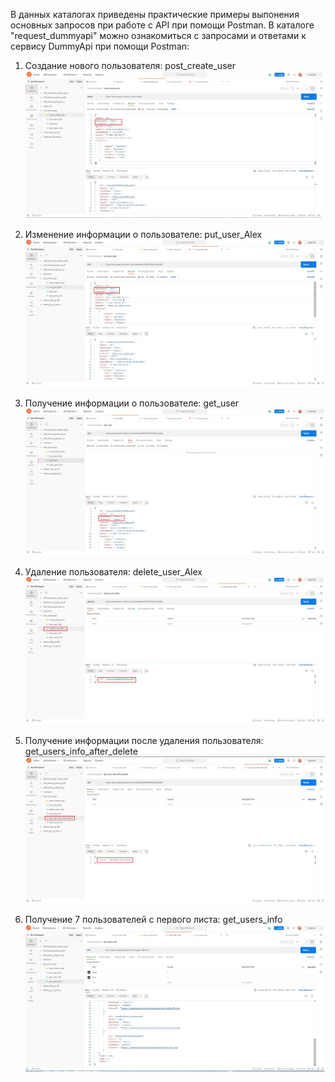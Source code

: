 В данных каталогах приведены практические примеры выпонения основных запросов при работе с API при помощи Postman.
В каталоге "request_dummyapi" можно ознакомиться с запросами и ответами к сервису DummyApi при помощи Postman:
1) Создание нового пользователя: post_create_user
![ScreenShot](https://github.com/AlexeyVZM/Postman/blob/main/request_dummyapi/post_create_user.jpg)

2) Изменение информации о пользователе: put_user_Alex
![ScreenShot](https://github.com/AlexeyVZM/Postman/blob/main/request_dummyapi/put_user_Alex.jpg)

3) Получение информации о пользователе: get_user
![ScreenShot](https://github.com/AlexeyVZM/Postman/blob/main/request_dummyapi/get_user.jpg)

4) Удаление пользователя: delete_user_Alex
![ScreenShot](https://github.com/AlexeyVZM/Postman/blob/main/request_dummyapi/delete_user_Alex.jpg)

5) Получение информации после удаления пользователя: get_users_info_after_delete
![ScreenShot](https://github.com/AlexeyVZM/Postman/blob/main/request_dummyapi/get_users_info_after_delete.jpg)

6) Получение 7 пользователей с первого листа: get_users_info
![ScreenShot](https://github.com/AlexeyVZM/Postman/blob/main/request_dummyapi/get_users_info.jpg)
